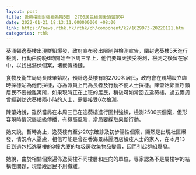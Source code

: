 ```yaml
---
layout: post
title: 逸葵樓圍封強檢為期5日　2700居民檢測後須留家中
date: 2022-01-21 18:13:11.000000000 +08:00
link: https://news.rthk.hk/rthk/ch/component/k2/1629973-20220121.htm
categories: rthk
---
```


葵涌邨逸葵樓出現群組爆發，政府宣布發出限制與檢測宣告，圍封逸葵樓5天進行檢測，行動由傍晚6時開始至下周三早上，他們要每天接受檢測，檢測之後留在家中，以找出潛伏個案，堵截傳播鏈。

食物及衞生局局長陳肇始說，預計逸葵樓有約2700名居民，政府會在現場設立臨時採樣站為他們採樣，亦為派員上門為長者及行動不便人士採樣。陳肇始鄭重呼籲居民不要搬離寓所，如果現時正在上班的居民，稍後可如常回去逸葵樓，過去兩周曾經到訪逸葵樓兩小時的人士，需要接受6次檢測。

陳肇始說，雖然當局在本周三已在逸葵樓進行圍封強檢，檢測2500宗個案，但形容現時情況屬超級傳播，有極高風險，當局要採取果斷行動。

她又說，暫時為止，逸葵樓有至少20宗確診及初步陽性個案，顯然是出現社區爆發，情況令人憂慮，相信可能是曾在香海景絲麗酒店檢疫人士的家人，在本月13日到過包括逸葵樓的3幢大廈的垃圾房收集物品變賣，因而引起群組爆發。

她說，由於相關個案遍佈逸葵樓不同樓層和座向的單位，專家認為不是屬樓宇的結構性問題，現階段居民不用撤離。
